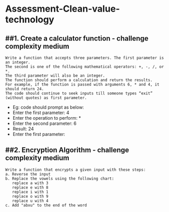 # Assessment-Clean-value-technology
##1. Create a calculator function - challenge complexity medium
--------------------------------------------------------------
```
Write a function that accepts three parameters. The first parameter is an integer. 
The second is one of the following mathematical operators: +, -, /, or *. 
The third parameter will also be an integer.
The function should perform a calculation and return the results.
For example, if the function is passed with arguments 6, * and 4, it should return 24.
The code should continue to seek inputs till someone types “exit” (without quotes) as first parameter.
```
- Eg: code should prompt as below:
- Enter the first parameter: 4
- Enter the operation to perform: *
- Enter the second parameter: 6
- Result: 24
- Enter the first parameter: 


##2. Encryption Algorithm - challenge complexity medium
-------------------------------------------------------
```
Write a function that encrypts a given input with these steps:
a. Reverse the input
b. Replace the vowels using the following chart:
   replace a with 3
   replace e with 8
   replace i with 1
   replace o with 9
   replace u with 4
c. Add "abxu" to the end of the word
```

